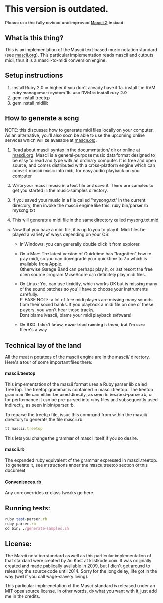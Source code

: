 # This version is outdated.  
Please use the fully revised and improved [Mascii 2](https://github.com/arikast/mascii-quickstart) instead.

## What is this thing?
This is an implementation of the Mascii text-based music notation standard (see [mascii.org](http://mascii.org)).  This particular implementation reads mascii and outputs midi, thus it is a mascii-to-midi conversion engine.

## Setup instructions
1. install Ruby 2.0 or higher if you don't already have it
    1a. install the RVM ruby management system
    1b. use RVM to install ruby 2.0
2. gem install treetop
3. gem install midilib

## How to generate a song
NOTE: this discusses how to generate midi files locally on your computer.  As an alternative, you'll also soon be able to use the upcoming online services which will be available at [mascii.org](http://mascii.org).

1. Read about mascii syntax in the documentation/ dir or online at [mascii.org](http://mascii.org).  Mascii is a general-purpose music data format designed to be easy to read and type with an ordinary computer.  It is free and open source, and comes distributed with a cross-platform engine which can convert mascii music into midi, for easy audio playback on your computer
2. Write your mascii music in a text file and save it.  There are samples to get you started in the music-samples directory.
3. If you saved your music in a file called "mysong.txt" in the current directory, then invoke the mascii engine like this:
    ruby bin/parser.rb mysong.txt
4. This will generate a midi file in the same directory called mysong.txt.mid
5. Now that you have a midi file, it is up to you to play it.  Midi files be played a variety of ways depending on your OS:  

    * In Windows:
        you can generally double click it from explorer.  

    * On a Mac:
        The latest version of Quicktime has "forgotten" how to play midi, so you can downgrade your quicktime to 7.x which is available from Apple.  
        Otherwise Garage Band can perhaps play it, or last resort the free open source program MuseScore can definitely play midi files.
    
    * On Linux: 
        You can use timidity, which works OK but is missing many of the sound patches so you'll have to choose your instruments carefully.  
        PLEASE NOTE: a lot of free midi players are missing many sounds from their sound banks.  If you playback a midi file on one of these players, you won't hear those tracks.  
        Dont blame Mascii, blame your midi playback software!
 
    * On BSD:
        I don't know, never tried running it there, but I'm sure there's a way 

## Technical lay of the land
All the meat n potatoes of the mascii engine are in the mascii/ directory.  Here's a tour of some important files there:

#### mascii.treetop 
This implementation of the mascii format uses a Ruby parser lib called TreeTop.  The treetop grammar is contained in mascii.treetop. The treetop grammar file can either be used directly, as seen in test/test-parser.rb, or for performance it can be pre-parsed into ruby files and subsequently used indirectly, as seen in bin/parser.rb.

To reparse the treetop file, issue this command from within the mascii/ directory to generate the file mascii.rb:
```ruby
tt mascii.treetop
```

This lets you change the grammar of mascii itself if you so desire.

#### mascii.rb
The expanded ruby equivalent of the grammar expressed in mascii.treetop.  To generate it, see instructions under the mascii.treetop section of this document

#### Conveniences.rb
Any core overrides or class tweaks go here.


## Running tests:
```ruby
ruby test-parser.rb
ruby parser.rb
cd bin; ./generate-samples.sh
```

## License:
The Mascii notation standard as well as this particular implementation of that standard were created by Ari Kast at kastkode.com.  It was originally created and made publically available in 2009, but I didn't get around to releasing the source code until 2014.  Sorry for the long delay, life got in the way (well if you call wage-slavery living).

This particular implmenetation of the Mascii standard is released under an MIT open source license.  In other words, do what you want with it, just add me in the credits.


